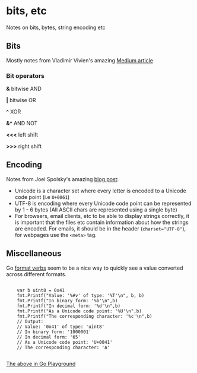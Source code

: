 # bits, etc
Notes on bits, bytes, string encoding etc

## Bits

Mostly notes from Vladimir Vivien's amazing [Medium article](https://medium.com/learning-the-go-programming-language/bit-hacking-with-go-e0acee258827)

### Bit operators

**&** bitwise AND

**|** bitwise OR

**^** XOR

**&^** AND NOT

**<<<** left shift

**>>>** right shift


## Encoding

Notes from Joel Spolsky's amazing [blog post](https://www.joelonsoftware.com/2003/10/08/the-absolute-minimum-every-software-developer-absolutely-positively-must-know-about-unicode-and-character-sets-no-excuses/):

- Unicode is a character set where every letter is encoded to a Unicode code point (i.e `U+0061`)
- UTF-8 is encoding where every Unicode code point can be represented by 1 - 6 bytes (All ASCII chars are represented using a single byte)
- For browsers, email clients, etc to be able to display strings correctly, it is important that the files etc contain information about how the strings are encoded. For emails, it should be in the header (`charset="UTF-8"`), for webpages use the `<meta>` tag.

## Miscellaneous

Go [format verbs](https://golang.org/pkg/fmt/) seem to be a nice way to quickly see a value converted across different formats.

```

    var b uint8 = 0x41
    fmt.Printf("Value: '%#v' of type: '%T'\n", b, b)
    fmt.Printf("In binary form: '%b'\n",b)
    fmt.Printf("In decimal form: '%d'\n",b)
    fmt.Printf("As a Unicode code point: '%U'\n",b)
    fmt.Printf("The corresponding character: '%c'\n",b)
    // Output:
    // Value: '0x41' of type: 'uint8'
    // In binary form: '1000001'
    // In decimal form: '65'
    // As a Unicode code point: 'U+0041'
    // The corresponding character: 'A'
    
```
[The above in Go Playground](https://play.golang.org/p/JJu8hpFc7YV)
